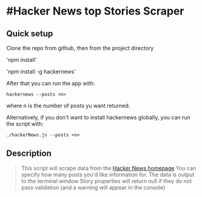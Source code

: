 #Hacker News top Stories Scraper
==

## Quick setup

Clone the repo from github, then from the project directory

'npm install'

'npm install -g hackernews'

After that you can run the app with:

`hackernews --posts <n>`

where n is the number of posts yu want returned.

Alternatively, if you don't want to install hackernews globally, you can run the script with:

`./hackerNews.js --posts <n>`


## Description

> This script will scrape data from the [Hacker News homepage](https://news.ycombinator.com/)
> You can specify how many posts you'd like information for. The data is output to the terminal window
> Story properties will return null if they do not pass validation (and a warning will appear in the console)
